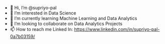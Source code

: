 - 👋 Hi, I’m @supriyo-pal
- 👀 I’m interested in Data Science
- 🌱 I’m currently learning Machine Learning and Data Analytics
- 💞️ I’m looking to collaborate on Data Analytics Projects
- 📫 How to reach me Linked In: https://www.linkedin.com/in/supriyo-pal-0a7b03159/

<!---
supriyo-pal/supriyo-pal is a ✨ special ✨ repository because its `README.md` (this file) appears on your GitHub profile.
You can click the Preview link to take a look at your changes.
--->
